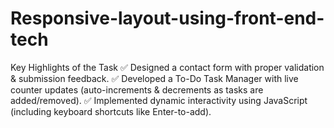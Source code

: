 # Responsive-layout-using-front-end-tech
 Key Highlights of the Task ✅ Designed a contact form with proper validation &amp; submission feedback. ✅ Developed a To-Do Task Manager with live counter updates (auto-increments &amp; decrements as tasks are added/removed). ✅ Implemented dynamic interactivity using JavaScript (including keyboard shortcuts like Enter-to-add). 
